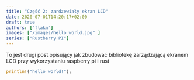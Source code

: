 ```yaml
---
title: "Część 2: zardzewiały ekran LCD"
date: 2020-07-01T14:20:17+02:00
draft: true
authors: ["flakm"]
images: ["/images/hello_world.jpg" ]
series: ["Rustberry PI"]
---
```



To jest drugi post opisujący jak zbudować bibliotekę zarządzającą ekranem LCD przy wykorzystaniu raspberry pi i rust


```rust
println!("hello world!");
```
